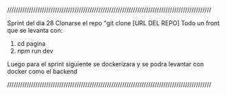 //////////////////////////////////////////////////////////////////////////////////////////////

Sprint del dia 28 
Clonarse el repo "git clone [URL DEL REPO]
Todo un front que se levanta con:
 1) cd pagina
 2) npm run dev

Luego para el sprint siguiente se dockerizara y se podra levantar con docker como el backend

//////////////////////////////////////////////////////////////////////////////////////////////

